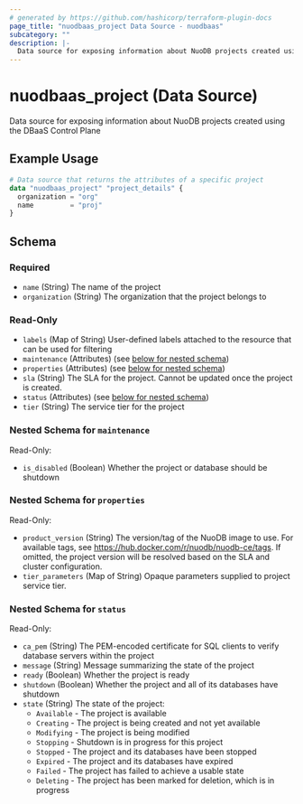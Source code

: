 ```yaml
---
# generated by https://github.com/hashicorp/terraform-plugin-docs
page_title: "nuodbaas_project Data Source - nuodbaas"
subcategory: ""
description: |-
  Data source for exposing information about NuoDB projects created using the DBaaS Control Plane
---
```


# nuodbaas_project (Data Source)

Data source for exposing information about NuoDB projects created using the DBaaS Control Plane

## Example Usage

```terraform
# Data source that returns the attributes of a specific project
data "nuodbaas_project" "project_details" {
  organization = "org"
  name         = "proj"
}
```

<!-- schema generated by tfplugindocs -->
## Schema

### Required

- `name` (String) The name of the project
- `organization` (String) The organization that the project belongs to

### Read-Only

- `labels` (Map of String) User-defined labels attached to the resource that can be used for filtering
- `maintenance` (Attributes) (see [below for nested schema](#nestedatt--maintenance))
- `properties` (Attributes) (see [below for nested schema](#nestedatt--properties))
- `sla` (String) The SLA for the project. Cannot be updated once the project is created.
- `status` (Attributes) (see [below for nested schema](#nestedatt--status))
- `tier` (String) The service tier for the project

<a id="nestedatt--maintenance"></a>
### Nested Schema for `maintenance`

Read-Only:

- `is_disabled` (Boolean) Whether the project or database should be shutdown


<a id="nestedatt--properties"></a>
### Nested Schema for `properties`

Read-Only:

- `product_version` (String) The version/tag of the NuoDB image to use. For available tags, see https://hub.docker.com/r/nuodb/nuodb-ce/tags. If omitted, the project version will be resolved based on the SLA and cluster configuration.
- `tier_parameters` (Map of String) Opaque parameters supplied to project service tier.


<a id="nestedatt--status"></a>
### Nested Schema for `status`

Read-Only:

- `ca_pem` (String) The PEM-encoded certificate for SQL clients to verify database servers within the project
- `message` (String) Message summarizing the state of the project
- `ready` (Boolean) Whether the project is ready
- `shutdown` (Boolean) Whether the project and all of its databases have shutdown
- `state` (String) The state of the project:
  * `Available` - The project is available
  * `Creating` - The project is being created and not yet available
  * `Modifying` - The project is being modified
  * `Stopping` - Shutdown is in progress for this project
  * `Stopped` - The project and its databases have been stopped
  * `Expired` - The project and its databases have expired
  * `Failed` - The project has failed to achieve a usable state
  * `Deleting` - The project has been marked for deletion, which is in progress
